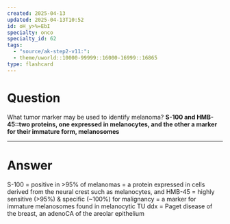 ```yaml
---
created: 2025-04-13
updated: 2025-04-13T10:52
id: oH_y>%=EbI
specialty: onco
specialty_id: 62
tags:
  - "source/ak-step2-v11:": 
  - theme/uworld::10000-99999::16000-16999::16865
type: flashcard
---
```


# Question
What tumor marker may be used to identify melanoma?   **S-100 and HMB-45::two proteins, one expressed in melanocytes, and the other a marker for their immature form, melanosomes**

---

# Answer
S-100 = positive in >95% of melanomas = a protein expressed in cells derived from the neural crest such as melanocytes, and   HMB-45 = highly sensitive (>95%) & specific (~100%) for malignancy = a marker for immature melanosomes found in melanocytic TU  ddx = Paget disease of the breast, an adenoCA of the areolar epithelium